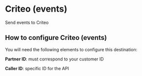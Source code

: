 # Criteo (events)

Send events to Criteo

## How to configure Criteo (events)

You will need the following elements to configure this destination:

**Partner ID**: must correspond to your customer ID

**Caller ID**: specific ID for the API
